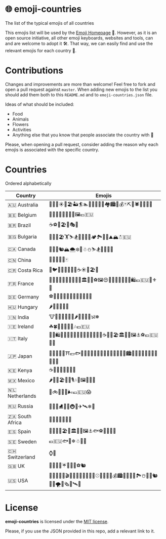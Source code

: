 # 🌐 emoji-countries
The list of the typical emojis of all countries

This emojis list will be used by the [Emoji Homepage](http://emojihomepage.com) 👀.
However, as it is an open source initiative, all other emoji keyboards, websites and tools,
can and are welcome to adopt it 🛠. That way, we can easily find and use the relevant emojis for each country 🎉.

# Contributions

Changes and improvements are more than welcome! Feel free to fork and open a pull request against `master`.
When adding new emojis to the list you should add them both to this `README.md` and to `emoji-countries.json` file.

Ideas of what should be included:
* Food
* Animals
* Flowers
* Activities
* Anything else that you know that people associate the country with 👻

Please, when opening a pull request, consider adding the reason why each emojis is associated with the specific country.

# Countries

Ordered alphabetically

| Country | Emojis |
| --------|--------|
| 🇦🇺 Australia | 🐨🦈😎☀🌇🏖🏜🏄🏊👙🍞🌴🌳🍺🏘🏙🌉💰🃏⛏🚁🕷🐊🐍⚓🌊 |
| 🇧🇪 Belgium | 💎🧀🍫🍟🍲🍺🍻🎨🖼💶🇪🇺 |
| 🇧🇷 Brazil | ☕⚽👙🏖💃🎭🙌 |
| 🇧🇬 Bulgaria | 🦁🌹🌻🏖🏋⛷🏂🍷🥗🍅🥒🏕🏞🍇👙⛰🏔☃🇪🇺 |
| 🇨🇦 Canada | 🍁🌲🦌🐿🏔🌨❄🎿☃⛄⛷🏂🥓🏒⚓🌊 |
| 🇨🇳 China | 🍚🐼🎍🐲🐉🀄 |
| 🇨🇷 Costa Rica | 🐊🐦🐠🐸👙🌴🍍🍹☕☀🌋🏖🌊 |
| 🇫🇷 France | 🧀🍟🍆🍮🐌🍞🍾🍇🍷🐸🏛🏰🎨⚽🖼😍💋💕💘💄💅👗👒🛍💶🇪🇺🎿⚜🐓 |
| 🇩🇪 Germany | ⚽🍺🍻🍞🍟🍰🌭🧀🍫🏰💶🇪🇺 |
| 🇭🇺 Hungary | 🌶🍲🏰🌉🇪🇺 |
| 🇮🇳 India | 🐮🐄🐘🍛🍵🌴🐍🌶🐯🐅🍌🐒🕉☸ |
| 🇮🇪 Ireland | ☘🍀🍺🍻🏰🐏🐑🎶💶🇪🇺 |
| 🇮🇹 Italy  | 👗👙🛍👞👠👡👢👒💄💍🍇🍊🍕🍝🍦🍨☕🍷🌋🏖🏛🏰🎨🖼⚓⚽💶🇪🇺🎿🧀 |
| 🇯🇵 Japan | 👘👹👺💮🍱⛩💴🐟🍤🍣🍥🍢🍘🍙🍚🍜🍡🍵🍶🍷🗾🗻🏙🏯🗼🎋🎍🎎🎏🎐🎑🐲🐉🥋 |
| 🇰🇪 Kenya | ☕🐘🦁🐯🐅🐆👟🐊 |
| 🇲🇽 Mexico | 🌶🌮🌵🏖👙🎸🎙🎶🎨🖼🐢💀💃 |
| 🇳🇱 Netherlands | 🌷🚲🧀⚓🍟🌬💶🇪🇺😱 |
| 🇷🇺 Russia | 🚀🐻⛪⛸🐰🐺🚇🚢✈🛰❄🏒 |
| 🇿🇦 South Africa | 🐘🦁🐯🐅🐆🐗🌳 |
| 🇪🇸 Spain | 🐂🌴🍊🍹🏖👙🏛🏰🎨🖼⚓🐟⚽💃💶🇪🇺 |
| 🇸🇪 Sweden | 💶🇪🇺🐟🐎❄☃🎸🚢 |
| 🇨🇭 Switzerland | ⌚🏦 |
| 🇬🇧 UK | 💂💷🏰🌂☔🎡🍵🌉⚽🐿 |
| 🇺🇸 USA  | 🗽🦅🐻🐍🎥🎬🍿🥓🌭🍔🍟🍏📱🏈⚾⛹🚀💵💸💰🏙🌉🎰⚓🦈🏞☃🌊🐊🐿🌽🥞🌪🎷🗞🤳🛰🎲 |

# License

**emoji-countries** is licensed under the [MIT license](https://github.com/EmojiHomepage/emoji-countries/blob/master/LICENSE).

Please, if you use the JSON provided in this repo, add a relevant link to it.
